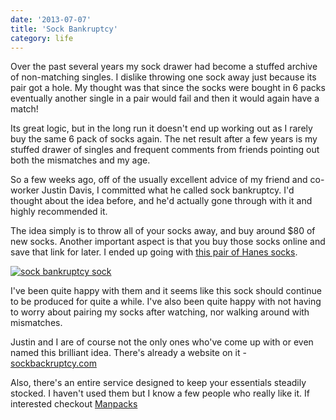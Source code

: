 ```yaml
---
date: '2013-07-07'
title: 'Sock Bankruptcy'
category: life
---
```

Over the past several years my sock drawer had become a stuffed archive of non-matching singles.  I dislike throwing one sock away just because its pair got a hole.  My thought was that since the socks were bought in 6 packs eventually another single in a pair would fail and then it would again have a match!

Its great logic, but in the long run it doesn't end up working out as I rarely buy the same 6 pack of socks again.  The net result after a few years is my stuffed drawer of singles and frequent comments from friends pointing out both the mismatches and my age.

So a few weeks ago, off of the usually excellent advice of my friend and co-worker Justin Davis, I committed what he called sock bankruptcy.  I'd thought about the idea before, and he'd actually gone through with it and highly recommended it.

The idea simply is to throw all of your socks away, and buy around $80 of new socks.  Another important aspect is that you buy those socks online and save that link for later.  I ended up going with [this pair of Hanes socks][sock].

[![sock bankruptcy sock](http://ecx.images-amazon.com/images/I/819OKHko6lL._SY679_.jpg)][sock]

I've been quite happy with them and it seems like this sock should continue to be produced for quite a while.  I've also been quite happy with not having to worry about pairing my socks after watching, nor walking around with mismatches.

Justin and I are of course not the only ones who've come up with or even named this brilliant idea.  There's already a website on it - [sockbackruptcy.com][sockbankruptcy]

Also, there's an entire service designed to keep your essentials steadily stocked.  I haven't used them but I know a few people who really like it.  If interested checkout [Manpacks][]

[sockbankruptcy]: http://sockbankruptcy.com/ "Sock Bankruptcy"
[sock]: http://www.amazon.com/Hanes-Mens-Pack-Cushion-Black/dp/B001OAMTQI/?keywords=black+socks&qid=1368654625&ref=sr_1_1&ie=UTF8&sr=8-1
[Manpacks]: http://www.manpacks.com/
